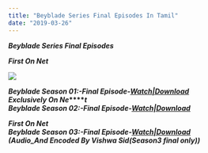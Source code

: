 ```yaml
---
title: "Beyblade Series Final Episodes In Tamil"
date: "2019-03-26"
---
```


**_Beyblade Series Final Episodes_**  
   
 **_First On Net_**   
 

**_[![](https://i.pinimg.com/originals/b3/2e/1f/b32e1f221ea82f65a56dfb3644c490b7.jpg)](https://i.pinimg.com/originals/b3/2e/1f/b32e1f221ea82f65a56dfb3644c490b7.jpg)_**

  
**_Beyblade Season 01:-Final Episode-[Watch|Download](https://gpmojo.com/Y8xxP4f)_**  
 **_Exclusively On Ne_****_t_**  
**_Beyblade Season 02:-Final Episode-[Watch|Download](https://www.youtube.com/watch?v=A965jAo8ndw)_**  
   
**_First On Net_**  
**_Beyblade Season 03:-Final Episode-[Watch|Download](https://www.youtube.com/watch?v=aSd8tTjVAAw&t=520s)_**  
**_(Audio\_And Encoded By Vishwa Sid(Season3 final only))_**
